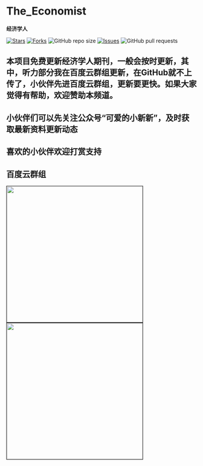 # The_Economist
**经济学人**

[![Stars](https://img.shields.io/github/stars/joe1206/TheEconomist2021.svg)](https://github.com/joe1206/TheEconomist2021/stargazers)
[![Forks](https://img.shields.io/github/forks/joe1206/TheEconomist2021.svg)](https://github.com/joe1206/TheEconomist2021/network/members)
![GitHub repo size](https://img.shields.io/github/repo-size/joe1206/TheEconomist2021.svg)
[![Issues](https://img.shields.io/github/issues/joe1206/TheEconomist2021.svg)]()
![GitHub pull requests](https://img.shields.io/github/issues-pr/joe1206/TheEconomist2021.svg)

##   本项目免费更新经济学人期刊，一般会按时更新，其中，听力部分我在百度云群组更新，在GitHub就不上传了，小伙伴先进百度云群组，更新要更快。如果大家觉得有帮助，欢迎赞助本频道。

## 小伙伴们可以先关注公众号“可爱的小新新”，及时获取最新资料更新动态
## 喜欢的小伙伴欢迎打赏支持
 ## 百度云群组
 
<img src="http://r.photo.store.qq.com/psc?/V14dbodi031bED/45NBuzDIW489QBoVep5mcdmMU5cgc2H*rPYa5UHwQGSYaswZlz7n6*qKQEWQMipMq3BWiThfrbpSznUy0zIXqYo1B1H3AVFvFPBNcNZJbGM!/r,size_16,color_FFFFFF,t_70" width="360" border="1px"/>

<img src="http://m.qpic.cn/psc?/V14dbodi031bED/A5hOE6*rc9U8eSRlr1H24nfIqf5hlTfxQJc7uO8WcTN.NmwQ7wHWD1lbJA1XraTtxLR7sV*iiUbzLJvbdVLzsw!!/b&bo=OAS6BQAAAAARB7M!&rf=viewer_4&t=5/watermark,type_ZmFuZ3poZW5naGVpdGk,shadow_10,text_aHR0cHM6Ly9ibG9nLmNzZG4ubmV0L2Jib3lmZWl5dQ==,size_16,color_FFFFFF,t_70" width="360" border="1px"/>


